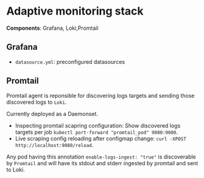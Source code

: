# Adaptive monitoring stack

**Components**: Grafana, Loki,Promtail

## Grafana

- `datasource.yml`: preconfigured datasources

## Promtail

Promtail agent is reponsible for discovering logs targets and sending those discovered logs to `Loki`.

Currently deployed as a Daemonset.

- Inspecting promtail scapring configuration: Show discovered logs targets per job `kubectl port-forward "promtail_pod" 9080:9080`.
- Live scraping config reloading after configmap change: `curl -XPOST http://localhost:9080/reload`.

Any pod having this annotation `enable-logs-ingest: "true"` is discoverable by `Promtail` and will have its stdout and stderr ingested by promtail and sent to Loki.